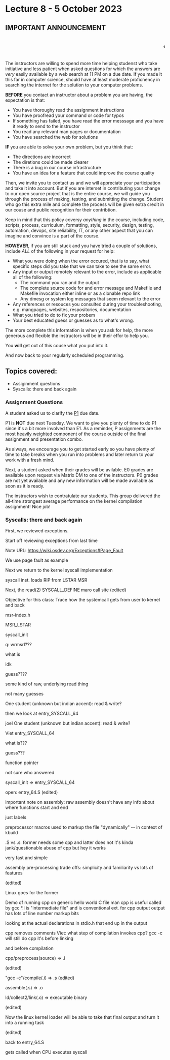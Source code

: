 # Lecture 8 - 5 October 2023

## IMPORTANT ANNOUNCEMENT
<marquee><h5> errerewerewrerewwwe... the following is a test of the emergency broadcast system. errrrrwerwererwerwe ... ....</h5></marquee>

The instructors are willing to spend more time helping studenst who take initiative and less patient when asked questions for which the answers are *very* easily available by a web search at 11 PM on a due date. If you made it this far in computer science, should have at least moderate proficnency in searching the internet for the solution to your computer problems.

**BEFORE** you contact an instructor about a problem you are having, the expectation is that:

* You have thoroughy read the assignment instructions
* You have proofread your command or code for typos
* If something has failed, you have read the error messsage and you have it ready to send to the instructor
* You read any relevant man pages or documentation
* You have searched the web for solutions

**IF** you are able to solve your own problem, but you think that:

* The directions are incorrect
* The diretions could be made clearer
* There is a bug in our course infrastructure
* You have an idea for a feature that could improve the course quality

Then, we invite you to contact us and we will appreciate your participation and take it into account. But if you are interset in contributing your change to our open source project that is the entire course, we will guide you through the process of making, testing, and submitting the change. Student who go this extra mile and complete the process will be given extra credit in our couse and public recognition for their contribtion.

Keep in mind that this policy coversy _anything_ in the course, including code, scripts, process, curriculum, formatting, style, security, design, testing, automation, devops, site reliability, IT, or any other aspect that you can imagine and convince is a part of the course.

**HOWEVER**, if you are still stuck and you have tried a couple of solutions, include _ALL_ of the following in your request for help:

* What you were doing when the error occured, that is to say, what specific steps did you take that we can take to see the same error.
* Any input or output remotely relevant to the error, include as applicable all of the following:
  * The command you ran and the output
  * The complete source code for and error message and Makefile and Makefile invocation either inline or as a clonable repo link
  * Any dmesg or system log messages that seem relevant to the error
* Any references or resouces you consulted during your troubleshooting, e.g. mangpages, websites, respositories, documentation
* What you tried to do to fix your probem
* Your best educated guess or guesses as to what's wrong.

The more complete this information is when you ask for help, the more generous and flexible the instructors will be in their effor to help you.

You **will** get out of this couse what you put into it.

And now back to your regularly scheduled programming.

## Topics covered:

* Assiginment questions
* Syscalls: there and back again

### Assignment Questions

A student asked us to clarify the
[P1](https://kdlp.underground.software/course/fall2023/assignments/P1.md)
due date.

P1 is **NOT** due next Tuesday. We want to give you plenty of time to do P1 since it's a bit more involved than E1. As a reminder, P assignments are the most
[heavily weighted](https://kdlp.underground.software/course/fall2023/policies/course_policies.md)
component of the course outside of the final assignment and presentation combo.

As always, we encourage you to get started early so you have plenty of time to take breaks when you run into problems and later return to your work with a fresh mind.

Next, a student asked when their grades will be avilable. E0 grades are available upon request via Matrix DM to one of the instructors. P0 grades are not yet available and any new information will be made available as soon as it is ready.

The instructors wish to contratulate our students. This group delivered the all-time strongest average performance on the kernel compilation assignment! Nice job!


### Syscalls: there and back again

First, we reviewed exceptions.

Start off reviewing exceptions from last time

Note URL: https://wiki.osdev.org/Exceptions#Page_Fault

We use page fault as example

Next we return to the kernel syscall implementation

syscall inst. loads RIP from LSTAR MSR

Next, the read(2) SYSCALL_DEFINE maro call site
(edited)

Objective for this class: Trace how the systemcall gets from user to kernel and back

msr-index.h

MSR_LSTAR

syscall_init

q: wrmsrl???

what is

idk

guess????

some kind of raw, underlying read thing

not many guesses

One student (unknown but indian accent): read & write?

then we look at entry_SYSCALL_64

joel One student (unknown but indian accent): read & write?

Viet
entry_SYSCALL_64

what is???

guess???

function pointer

not sure who answered

syscall_init => entry_SYSCALL_64

open: entry_64.S
(edited)

important note on assembly: raw assembly doesn't have any info about where functions start and end

just labels

preprocessor macros used to markup the file "dynamically" -- in context of kbuild

.S vs .s: former needs some cpp and latter does not
it's kinda jank/questionable abuse of cpp
but hey it works

very fast and simple

assembly pre-processing trade offs: simplicity and familiarity vs lots of features

(edited)

Linux goes for the former

Demo of running cpp on generic hello world C file
man cpp is useful
called by gcc
*.i is "intermediate file" and is conventional ext. for cpp output
output has lots of line number markup bits

looking at the actual declarations in stdio.h that end up in the output

cpp removes comments
Viet: what step of compilation invokes cpp?
gcc -c will still do cpp
it's before linking

and before compilation

cpp/preprocess(source) => .i

(edited)

"gcc -c"/compile(.i) => .s
(edited)

assemble(.s) => .o

ld/collect2/link(.o) => executable binary

(edited)

Now the linux kernel loader will be able to take that final output and turn it into a running task

(edited)

back to entry_64.S

gets called when CPU executes syscall

